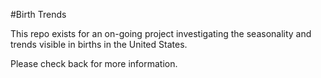 #Birth Trends

This repo exists for an on-going project investigating the seasonality and trends visible in births in the United States.

Please check back for more information.
